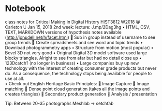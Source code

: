 # Notebook
class notes for Critical Making in Digital History HIST3812 W2018 @ Carleton U
Jan 15, 2018
2nd week:
lecture: J.mp/2Dag3hg
•	HTML, CSV, TEXT, MARKDOWN versions of hypothesis notes available (http://jonudell.net/h/facet.html)
	Sub in group instead of username to see group trends
	Create spreadsheets and see word and topic trends
•	Download photogrammetry apps 
•	Structure from motion (most popular) 
•	Bevel 3D not very good 
•	Original Digital 3D model software used large blocky triangles. Alright to see from afar but had no detail close up 
•	123Dcatch? (no longer in business)
•	Large companies buy up new technology with the interest of creating consumer grade products but never do. As a consequence, the technology stops being available for people to use at all.  
•	Check out English Heritage
Basic Principles:
	Image Capture
	Image matching
	Dense point cloud generation (takes all the image points and creates triangles)
	Secondary product generation
	Analysis / presentation

Tip: Between 20-35 photographs 
Meshlab -> setchfab 
